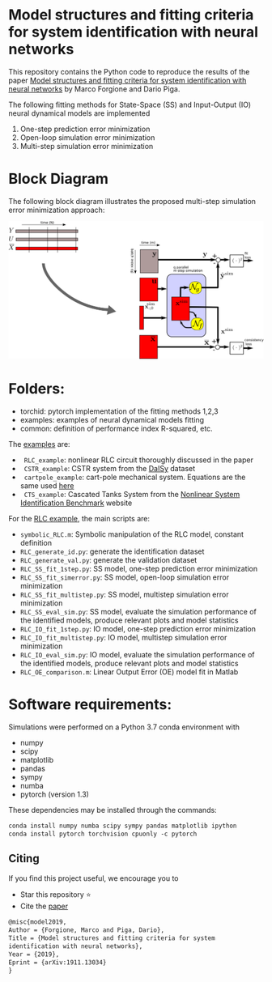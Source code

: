 # Model structures and fitting criteria for system identification with neural networks

This repository contains the Python code to reproduce the results of the paper 
[Model structures and fitting criteria for system identification with neural networks](https://arxiv.org/pdf/1911.13034.pdf) by Marco Forgione and Dario Piga.

The following fitting methods for State-Space (SS) and Input-Output (IO) neural dynamical models are implemented

 1. One-step prediction error minimization
 2. Open-loop simulation error minimization
 3. Multi-step simulation error minimization

# Block Diagram

The following block diagram illustrates the proposed multi-step simulation error minimization approach:

![Multi-step block diagram](scheme_full.png "Title")

# Folders:
* torchid:  pytorch implementation of the fitting methods 1,2,3
* examples: examples of neural dynamical models fitting 
* common:   definition of performance index R-squared, etc.

The [examples](examples) are:

* `` RLC_example``: nonlinear RLC circuit thoroughly discussed in the paper
* `` CSTR_example``: CSTR system from the [DaISy](https://homes.esat.kuleuven.be/~tokka/daisydata.html) dataset 
* `` cartpole_example``: cart-pole mechanical system. Equations are the same used [here](https://github.com/forgi86/pyMPC/blob/master/examples/example_inverted_pendulum.ipynb)
* `` CTS_example``: Cascated Tanks System from the [Nonlinear System Identification Benchmark](http://www.nonlinearbenchmark.org/) website

For the [RLC example](examples/RLC_example), the main scripts are:

 *   ``symbolic_RLC.m``: Symbolic manipulation of the RLC model, constant definition
 * ``RLC_generate_id.py``:  generate the identification dataset 
 * ``RLC_generate_val.py``: generate the validation dataset 
 *  ``RLC_SS_fit_1step.py``: SS model, one-step prediction error minimization
 *  ``RLC_SS_fit_simerror.py``: SS model, open-loop simulation error minimization
 *  ``RLC_SS_fit_multistep.py``: SS model, multistep simulation error minimization
 *  ``RLC_SS_eval_sim.py``: SS model, evaluate the simulation performance of the identified models, produce relevant plots  and model statistics
 *  ``RLC_IO_fit_1step.py``: IO model, one-step prediction error minimization
 *  ``RLC_IO_fit_multistep.py``: IO model, multistep simulation error minimization
 *  ``RLC_IO_eval_sim.py``: IO model, evaluate the simulation performance of the identified models, produce relevant plots  and model statistics
 *   ``RLC_OE_comparison.m``: Linear Output Error (OE) model fit in Matlab
  

# Software requirements:
Simulations were performed on a Python 3.7 conda environment with

 * numpy
 * scipy
 * matplotlib
 * pandas
 * sympy
 * numba
 * pytorch (version 1.3)
 
These dependencies may be installed through the commands:

```
conda install numpy numba scipy sympy pandas matplotlib ipython
conda install pytorch torchvision cpuonly -c pytorch
```

## Citing

If you find this project useful, we encourage you to

* Star this repository :star: 
* Cite the [paper](https://arxiv.org/pdf/1911.13034.pdf) 
```
@misc{model2019,
Author = {Forgione, Marco and Piga, Dario},
Title = {Model structures and fitting criteria for system identification with neural networks},
Year = {2019},
Eprint = {arXiv:1911.13034}
}
```
